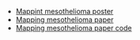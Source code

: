 - [Mappint mesothelioma poster](https://github.com/drcjar/mapping-mesothelioma/blob/master/mapping-mesothelioma-poster.pdf)
- [Mapping mesothelioma paper](https://github.com/drcjar/mapping-mesothelioma/blob/master/mapping-mesothelioma.pdf)
- [Mapping mesothelioma paper code](https://figshare.com/articles/mapping-mesothelioma_ipynb/7988201)
